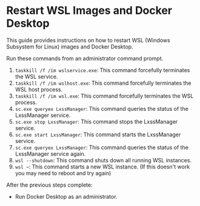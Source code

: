 # Restart WSL Images and Docker Desktop

This guide provides instructions on how to restart WSL (Windows Subsystem for Linux) images and Docker Desktop. 

Run these commands from an administrator command prompt.

1. `taskkill /f /im wslservice.exe`: This command forcefully terminates the WSL service.
2. `taskkill /f /im wslhost.exe`: This command forcefully terminates the WSL host process.
3. `taskkill /f /im wsl.exe`: This command forcefully terminates the WSL process.
4. `sc.exe queryex LxssManager`: This command queries the status of the LxssManager service.
5. `sc.exe stop LxssManager`: This command stops the LxssManager service.
6. `sc.exe start LxssManager`: This command starts the LxssManager service.
7. `sc.exe queryex LxssManager`: This command queries the status of the LxssManager service again.
8. `wsl --shutdown`: This command shuts down all running WSL instances.
9. `wsl ~`: This command starts a new WSL instance. (If this doesn't work you may need to reboot and try again)

After the previous steps complete:
- Run Docker Desktop as an administrator.
